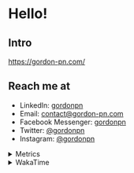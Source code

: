 # Hello!

## Intro

<https://gordon-pn.com/>

## Reach me at

- LinkedIn: [gordonpn](https://www.linkedin.com/in/gordonpn/)
- Email: [contact@gordon-pn.com](mailto:contact@gordon-pn.com)
- Facebook Messenger: [gordonpn](https://www.messenger.com/t/Gordonpn)
- Twitter: [@gordonpn](https://twitter.com/Gordonpn)
- Instagram: [@gordonpn](https://www.instagram.com/gordonpn/)

<details>
  <summary>Metrics</summary>

  <img align="center" src="https://github.com/gordonpn/gordonpn/blob/master/github-metrics.svg" alt="GitHub Metrics">

</details>

<details>
  <summary>WakaTime</summary>

  <!--START_SECTION:waka-->
📊 **This Week I Spent My Time On** 

```text
💬 Programming Languages: 
Other                    13 hrs 44 mins      █████████░░░░░░░░░░░░░░░░   35.43 % 
Java                     12 hrs 35 mins      ████████░░░░░░░░░░░░░░░░░   32.46 % 
XML                      5 hrs 57 mins       ████░░░░░░░░░░░░░░░░░░░░░   15.36 % 
Brazil Dependency Config 4 hrs 53 mins       ███░░░░░░░░░░░░░░░░░░░░░░   12.61 % 
Bash                     51 mins             █░░░░░░░░░░░░░░░░░░░░░░░░   02.23 % 

🔥 Editors: 
Chrome                   22 hrs 54 mins      ███████████████░░░░░░░░░░   59.05 % 
IntelliJ IDEA            5 hrs 42 mins       ████░░░░░░░░░░░░░░░░░░░░░   14.73 % 
iTerm2                   4 hrs 35 mins       ███░░░░░░░░░░░░░░░░░░░░░░   11.85 % 
Slack                    2 hrs 54 mins       ██░░░░░░░░░░░░░░░░░░░░░░░   07.50 % 
MicrosoftOutlook         53 mins             █░░░░░░░░░░░░░░░░░░░░░░░░   02.32 % 
```


 Last Updated on 08/03/2025 16:20:35 UTC
<!--END_SECTION:waka-->
</details>
